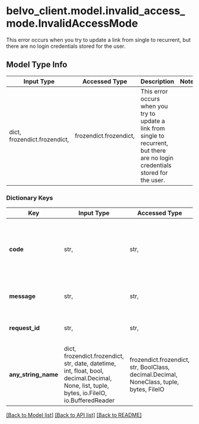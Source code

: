 # belvo_client.model.invalid_access_mode.InvalidAccessMode

This error occurs when you try to update a link from single to recurrent, but there are no login credentials stored for the user.

## Model Type Info
Input Type | Accessed Type | Description | Notes
------------ | ------------- | ------------- | -------------
dict, frozendict.frozendict,  | frozendict.frozendict,  | This error occurs when you try to update a link from single to recurrent, but there are no login credentials stored for the user. | 

### Dictionary Keys
Key | Input Type | Accessed Type | Description | Notes
------------ | ------------- | ------------- | ------------- | -------------
**code** | str,  | str,  | A unique error code (&#x60;invalid_access_mode_switch&#x60;) that allows you to classify and handle the error programmatically.  ℹ️ Check our DevPortal for more information on how to handle &lt;a href&#x3D;\&quot;https://developers.belvo.com/docs/belvo-api-errors#400-invalid_access_mode_switch\&quot; target&#x3D;\&quot;_blank\&quot;&gt;400 invalid_access_mode_switch errors&lt;/a&gt;. | [optional] 
**message** | str,  | str,  | A short description of the error.   For &#x60;invalid_access_mode_switch&#x60; errors, the description is:      - &#x60;This link doesn&#x27;t have stored credentials hence it can&#x27;t be switched to recurrent mode\&quot;&#x60;. | [optional] 
**request_id** | str,  | str,  | A 32-character unique ID of the request (matching a regex pattern of: &#x60;[a-f0-9]{32}&#x60;). Provide this ID when contacting the Belvo support team to accelerate investigations. | [optional] 
**any_string_name** | dict, frozendict.frozendict, str, date, datetime, int, float, bool, decimal.Decimal, None, list, tuple, bytes, io.FileIO, io.BufferedReader | frozendict.frozendict, str, BoolClass, decimal.Decimal, NoneClass, tuple, bytes, FileIO | any string name can be used but the value must be the correct type | [optional]

[[Back to Model list]](../../README.md#documentation-for-models) [[Back to API list]](../../README.md#documentation-for-api-endpoints) [[Back to README]](../../README.md)

